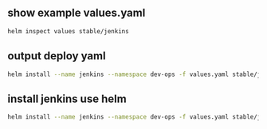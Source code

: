 ## show example values.yaml
``` bash
helm inspect values stable/jenkins
```

## output deploy yaml
``` bash
helm install --name jenkins --namespace dev-ops -f values.yaml stable/jenkins --dry-run --debug
```

## install jenkins use helm
``` bash
helm install --name jenkins --namespace dev-ops -f values.yaml stable/jenkins
```
